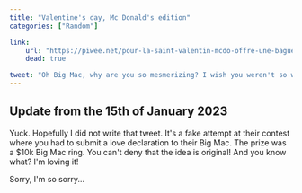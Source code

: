 ```yaml
---
title: "Valentine's day, Mc Donald's edition"
categories: ["Random"]

link:
    url: "https://piwee.net/pour-la-saint-valentin-mcdo-offre-une-bague-big-mac-a-10-000e-pour-la-plus-belle-declaration-a-son-burger/"
    dead: true

tweet: "Oh Big Mac, why are you so mesmerizing? I wish you weren't so we'd be together forever."
---
```


## Update from the 15th of January 2023

Yuck. Hopefully I did not write that tweet. It's a fake attempt at their contest where you had to submit a love
declaration to their Big Mac. The prize was a $10k Big Mac ring. You can't deny that the idea is original! And you know
what? I'm loving it!

Sorry, I'm so sorry...
